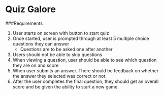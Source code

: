 # Quiz Galore
###Requirements
1. User starts on screen with button to start quiz
2. Once started, user is prompted through at least 5 multiple choice questions they can answer
    * Questions are to be asked one after another
3. Users should not be able to skip questions
4. When viewing a question, user should be able to see which question they are on and score
5. When user submits an answer. There should be feedback on whether the answer they selected was correct or not.
6. After the user completes the final question, they should get an overall score and be given the ability to start a new game.

